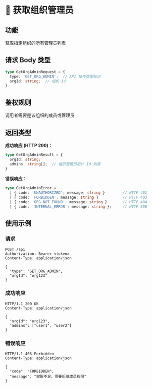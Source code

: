 # 📖 获取组织管理员

## 功能

获取指定组织的所有管理员列表

## 请求 Body 类型

```typescript
type GetOrgAdminRequest = {
  type: 'GET_ORG_ADMIN';  // API 操作类型标识
  orgId: string;  // 组织 Id
}
```

## 鉴权规则

调用者需要是该组织的成员或管理员

## 返回类型

**成功响应 (HTTP 200)：**
```typescript
type GetOrgAdminResult = {
  orgId: string;
  admins: string[];  // 组织管理员用户 Id 列表
}
```

**错误响应：**
```typescript
type GetOrgAdminError = 
  | { code: 'UNAUTHORIZED'; message: string }        // HTTP 401
  | { code: 'FORBIDDEN'; message: string }           // HTTP 403
  | { code: 'ORG_NOT_FOUND'; message: string }       // HTTP 404
  | { code: 'INTERNAL_ERROR'; message: string };     // HTTP 500
```

## 使用示例

### 请求
```http
POST /api
Authorization: Bearer <token>
Content-Type: application/json

{
  "type": "GET_ORG_ADMIN",
  "orgId": "org123"
}
```

### 成功响应
```http
HTTP/1.1 200 OK
Content-Type: application/json

{
  "orgId": "org123",
  "admins": ["user1", "user2"]
}
```

### 错误响应
```http
HTTP/1.1 403 Forbidden
Content-Type: application/json

{
  "code": "FORBIDDEN",
  "message": "权限不足，需要组织成员权限"
}
```
